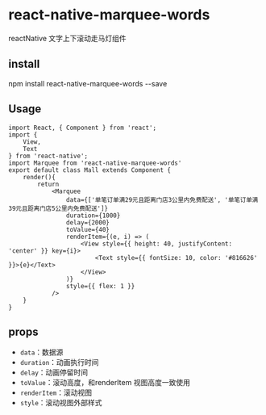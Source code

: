 # react-native-marquee-words
reactNative 文字上下滚动走马灯组件

## install
npm install react-native-marquee-words --save

## Usage
```
import React, { Component } from 'react';
import {
    View,
    Text
} from 'react-native';
import Marquee from 'react-native-marquee-words'
export default class Mall extends Component {
    render(){
        return 
            <Marquee
                data={['单笔订单满29元且距离门店3公里内免费配送', '单笔订单满39元且距离门店5公里内免费配送']}
                duration={1000}
                delay={2000}
                toValue={40}
                renderItem={(e, i) => (
                    <View style={{ height: 40, justifyContent: 'center' }} key={i}>
                        <Text style={{ fontSize: 10, color: '#816626' }}>{e}</Text>
                    </View>
                )}
                style={{ flex: 1 }}
            />
    }
}
```
## props
* ```data```：数据源
* ```duration```：动画执行时间
* ```delay```：动画停留时间
* ```toValue```：滚动高度，和renderItem 视图高度一致使用
* ```renderItem```：滚动视图
* ```style```：滚动视图外部样式